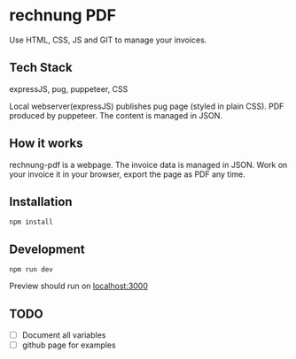 # rechnung PDF

Use HTML, CSS, JS and GIT to manage your invoices.

## Tech Stack

expressJS, pug, puppeteer, CSS

Local webserver(expressJS) publishes pug page (styled in plain CSS).
PDF produced by puppeteer.
The content is managed in JSON.


## How it works

rechnung-pdf is a webpage.
The invoice data is managed in JSON.
Work on your invoice it in your browser, export the page as PDF any time.

## Installation
```
npm install
```

## Development
```
npm run dev
```

Preview should run on [localhost:3000](http://localhost:3000/)

## TODO

- [ ] Document all variables
- [ ] github page for examples
